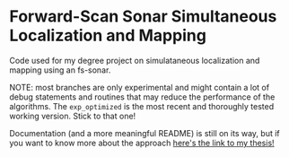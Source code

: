 # Forward-Scan Sonar Simultaneous Localization and Mapping

Code used for my degree project on simulataneous localization and mapping using an
fs-sonar.

NOTE: most branches are only experimental and might contain a lot of debug statements
and routines that may reduce the performance of the algorithms. The `exp_optimized` is the
most recent and thoroughly tested working version. Stick to that one!

Documentation (and a more meaningful README) is still on its way, but if you want to know more about the approach [here's the
link to my thesis!](http://kth.diva-portal.org/smash/record.jsf?pid=diva2%3A1507932&dswid=-2172)


